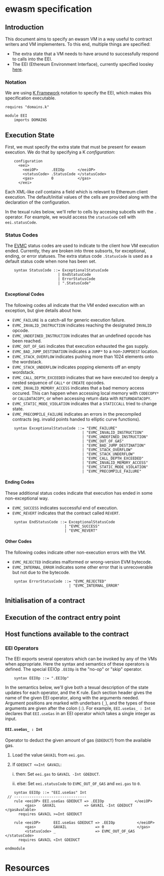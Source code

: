 ewasm specification
===================

Introduction
------------

This document aims to specify an ewasm VM in a way useful to contract writers and VM implementers.
To this end, multiple things are specified:

-   The extra state that a VM needs to have around to successfully respond to calls into the EEI.
-   The EEI (Ethereum Environment Interface), currently specified loosley [here](eth_interface.md).

### Notation

We are using [K Framework] notation to specify the EEI, which makes this specification executable.

```k
requires "domains.k"

module EEI
    imports DOMAINS
```

Execution State
---------------

First, we must specify the extra state that must be present for ewasm execution.
We do that by specifying a K *configuration*:

```k
    configuration
      <eei>
        <eeiOP>      .EEIOp      </eeiOP>
        <statusCode> .StatusCode </statusCode>
        <gas>        0           </gas>
      </eei>
```

Each XML-like *cell* contains a field which is relevant to Ethereum client execution.
The default/initial values of the cells are provided along with the declaration of the configuration.

In the texual rules below, we'll refer to cells by accesing subcells with the `.` operator.
For example, we would access the `statusCode` cell with `eei.statusCode`.

### Status Codes

The [EVMC] status codes are used to indicate to the client how VM execution ended.
Currently, they are broken into three subsorts, for exceptional, ending, or error statuses.
The extra status code `.StatusCode` is used as a default status code when none has been set.

```k
    syntax StatusCode ::= ExceptionalStatusCode
                        | EndStatusCode
                        | ErrorStatusCode
                        | ".StatusCode"
```

#### Exceptional Codes

The following codes all indicate that the VM ended execution with an exception, but give details about how.

-   `EVMC_FAILURE` is a catch-all for generic execution failure.
-   `EVMC_INVALID_INSTRUCTION` indicates reaching the designated `INVALID` opcode.
-   `EVMC_UNDEFINED_INSTRUCTION` indicates that an undefined opcode has been reached.
-   `EVMC_OUT_OF_GAS` indicates that execution exhausted the gas supply.
-   `EVMC_BAD_JUMP_DESTINATION` indicates a `JUMP*` to a non-`JUMPDEST` location.
-   `EVMC_STACK_OVERFLOW` indicates pushing more than 1024 elements onto the wordstack.
-   `EVMC_STACK_UNDERFLOW` indicates popping elements off an empty wordstack.
-   `EVMC_CALL_DEPTH_EXCEEDED` indicates that we have executed too deeply a nested sequence of `CALL*` or `CREATE` opcodes.
-   `EVMC_INVALID_MEMORY_ACCESS` indicates that a bad memory access occured.
    This can happen when accessing local memory with `CODECOPY*` or `CALLDATACOPY`, or when accessing return data with `RETURNDATACOPY`.
-   `EVMC_STATIC_MODE_VIOLATION` indicates that a `STATICCALL` tried to change state.
-   `EVMC_PRECOMPILE_FAILURE` indicates an errors in the precompiled contracts (eg. invalid points handed to elliptic curve functions).

```k
    syntax ExceptionalStatusCode ::= "EVMC_FAILURE"
                                   | "EVMC_INVALID_INSTRUCTION"
                                   | "EVMC_UNDEFINED_INSTRUCTION"
                                   | "EVMC_OUT_OF_GAS"
                                   | "EVMC_BAD_JUMP_DESTINATION"
                                   | "EVMC_STACK_OVERFLOW"
                                   | "EVMC_STACK_UNDERFLOW"
                                   | "EVMC_CALL_DEPTH_EXCEEDED"
                                   | "EVMC_INVALID_MEMORY_ACCESS"
                                   | "EVMC_STATIC_MODE_VIOLATION"
                                   | "EVMC_PRECOMPILE_FAILURE"
```

#### Ending Codes

These additional status codes indicate that execution has ended in some non-exceptional way.

-   `EVMC_SUCCESS` indicates successful end of execution.
-   `EVMC_REVERT` indicates that the contract called `REVERT`.

```k
    syntax EndStatusCode ::= ExceptionalStatusCode
                           | "EVMC_SUCCESS"
                           | "EVMC_REVERT"
```

#### Other Codes

The following codes indicate other non-execution errors with the VM.

-   `EVMC_REJECTED` indicates malformed or wrong-version EVM bytecode.
-   `EVMC_INTERNAL_ERROR` indicates some other error that is unrecoverable but not due to the bytecode.

```k
    syntax ErrorStatusCode ::= "EVMC_REJECTED"
                             | "EVMC_INTERNAL_ERROR"
```

Initialisation of a contract
----------------------------

Execution of the contract entry point
-------------------------------------

Host functions available to the contract
----------------------------------------

### EEI Operators

The EEI exports several operators which can be invoked by any of the VMs when appropriate.
Here the syntax and semantics of these operators is defined.
The special EEIOp `.EEIOp` is the "no-op" or "skip" operator.

```k
    syntax EEIOp ::= ".EEIOp"
```

In the semantics below, we'll give both a texual description of the state updates for each operator, and the K rule.
Each section header gives the name of the given EEI operator, along with the arguments needed.
Argument positions are marked with underbars (`_`), and the types of those arguments are given after the colon (`:`).
For example, `EEI.useGas_ : Int` declares that `EEI.useGas` in an EEI operator which takes a single integer as input.

#### `EEI.useGas_ : Int`

Operator to deduct the given amount of gas (`GDEDUCT`) from the available gas.

1.  Load the value `GAVAIL` from `eei.gas`.

2.  If `GDEDUCT <=Int GAVAIL`:

    i.  then: Set `eei.gas` to `GAVAIL -Int GDEDUCT`.

    ii. else: Set `eei.statusCode` to `EVMC_OUT_OF_GAS` and `eei.gas` to `0`.

```k
    syntax EEIOp ::= "EEI.useGas" Int
 // ---------------------------------
    rule <eeiOP> EEI.useGas GDEDUCT => .EEIOp              </eeiOP>
         <gas>   GAVAIL             => GAVAIL -Int GDEDUCT </gasAvalable>
      requires GAVAIL >=Int GDEDUCT

    rule <eeiOP>      EEI.useGas GDEDUCT => .EEIOp          </eeiOP>
         <gas>        GAVAIL             => 0               </gas>
         <statusCode> _                  => EVMC_OUT_OF_GAS </statusCode>
      requires GAVAIL <Int GDEDUCT
```

```k
endmodule
```

Resources
=========

[K Framework]: <https://github.com/kframework/k>
[EVMC]: <https://github.com/ethereum/evmc>
